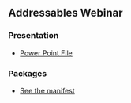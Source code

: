 ## Addressables Webinar

### Presentation
* [Power Point File](https://drive.google.com/file/d/18BYrm4mgurjNgvjFYOtWgRfVGG6q5E1p/view?usp=sharing)

### Packages
* [See the manifest](https://github.com/Unity-Technologies/AddressableAssetsWebinar/blob/master/00_BaseProject/Packages/manifest.json)
